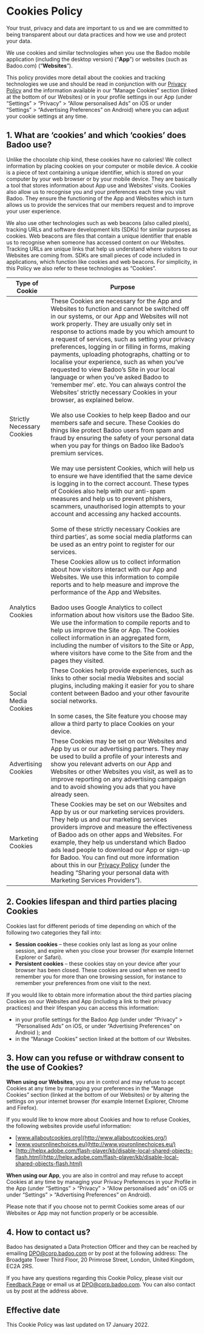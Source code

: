 Cookies Policy
==============

Your trust, privacy and data are important to us and we are committed to being transparent about our data practices and how we use and protect your data.

We use cookies and similar technologies when you use the Badoo mobile application (including the desktop version) (“**App**”) or websites (such as Badoo.com) (“**Websites**”).

This policy provides more detail about the cookies and tracking technologies we use and should be read in conjunction with our [Privacy Policy](https://badoo.com/en/privacy/) and the information available in our “Manage Cookies” section (linked at the bottom of our Websites) or in your profile settings in our App (under “Settings” > “Privacy” > “Allow personalised Ads” on iOS or under “Settings” > “Advertising Preferences” on Android) where you can adjust your cookie settings at any time.

1\. What are ‘cookies’ and which ‘cookies’ does Badoo use?
----------------------------------------------------------

Unlike the chocolate chip kind, these cookies have no calories! We collect information by placing cookies on your computer or mobile device. A cookie is a piece of text containing a unique identifier, which is stored on your computer by your web browser or by your mobile device. They are basically a tool that stores information about App use and Websites’ visits. Cookies also allow us to recognise you and your preferences each time you visit Badoo. They ensure the functioning of the App and Websites which in turn allows us to provide the services that our members request and to improve your user experience.

We also use other technologies such as web beacons (also called pixels), tracking URLs and software development kits (SDKs) for similar purposes as cookies. Web beacons are files that contain a unique identifier that enable us to recognise when someone has accessed content on our Websites. Tracking URLs are unique links that help us understand where visitors to our Websites are coming from. SDKs are small pieces of code included in applications, which function like cookies and web beacons. For simplicity, in this Policy we also refer to these technologies as “Cookies”.

| Type of Cookie | Purpose |
| --- | --- |
| Strictly Necessary Cookies | These Cookies are necessary for the App and Websites to function and cannot be switched off in our systems, or our App and Websites will not work properly. They are usually only set in response to actions made by you which amount to a request of services, such as setting your privacy preferences, logging in or filling in forms, making payments, uploading photographs, chatting or to localise your experience, such as when you’ve requested to view Badoo’s Site in your local language or when you’ve asked Badoo to ‘remember me’. etc. You can always control the Websites’ strictly necessary Cookies in your browser, as explained below.<br><br>We also use Cookies to help keep Badoo and our members safe and secure. These Cookies do things like protect Badoo users from spam and fraud by ensuring the safety of your personal data when you pay for things on Badoo like Badoo’s premium services.<br><br>We may use persistent Cookies, which will help us to ensure we have identified that the same device is logging in to the correct account. These types of Cookies also help with our anti-spam measures and help us to prevent phishers, scammers, unauthorised login attempts to your account and accessing any hacked accounts.<br><br>Some of these strictly necessary Cookies are third parties’, as some social media platforms can be used as an entry point to register for our services. |
| Analytics Cookies | These Cookies allow us to collect information about how visitors interact with our App and Websites. We use this information to compile reports and to help measure and improve the performance of the App and Websites.<br><br>Badoo uses Google Analytics to collect information about how visitors use the Badoo Site. We use the information to compile reports and to help us improve the Site or App. The Cookies collect information in an aggregated form, including the number of visitors to the Site or App, where visitors have come to the Site from and the pages they visited. |
| Social Media Cookies | These Cookies help provide experiences, such as links to other social media Websites and social plugins, including making it easier for you to share content between Badoo and your other favourite social networks.<br><br>In some cases, the Site feature you choose may allow a third party to place Cookies on your device. |
| Advertising Cookies | These Cookies may be set on our Websites and App by us or our advertising partners. They may be used to build a profile of your interests and show you relevant adverts on our App and Websites or other Websites you visit, as well as to improve reporting on any advertising campaign and to avoid showing you ads that you have already seen. |
| Marketing Cookies | These Cookies may be set on our Websites and App by us or our marketing services providers. They help us and our marketing services providers improve and measure the effectiveness of Badoo ads on other apps and Websites. For example, they help us understand which Badoo ads lead people to download our App or sign-up for Badoo. You can find out more information about this in our [Privacy Policy](https://badoo.com/en/privacy/) (under the heading “Sharing your personal data with Marketing Services Providers”). |

2\. Cookies lifespan and third parties placing Cookies
------------------------------------------------------

Cookies last for different periods of time depending on which of the following two categories they fall into:

*   **Session cookies** – these cookies only last as long as your online session, and expire when you close your browser (for example Internet Explorer or Safari).
*   **Persistent cookies** – these cookies stay on your device after your browser has been closed. These cookies are used when we need to remember you for more than one browsing session, for instance to remember your preferences from one visit to the next.

If you would like to obtain more information about the third parties placing Cookies on our Websites and App (including a link to their privacy practices) and their lifespan you can access this information:

*   in your profile settings for the Badoo App (under under “Privacy” > “Personalised Ads” on iOS, or under “Advertising Preferences” on Android ); and
*   in the “Manage Cookies” section linked at the bottom of our Websites.

3\. How can you refuse or withdraw consent to the use of Cookies?
-----------------------------------------------------------------

**When using our Websites**, you are in control and may refuse to accept Cookies at any time by managing your preferences in the “Manage Cookies” section (linked at the bottom of our Websites) or by altering the settings on your internet browser (for example Internet Explorer, Chrome and Firefox).

If you would like to know more about Cookies and how to refuse Cookies, the following websites provide useful information:

*   [www.allaboutcookies.org](http://www.allaboutcookies.org/)
*   [www.youronlinechoices.eu](http://www.youronlinechoices.eu/)
*   [http://helpx.adobe.com/flash-player/kb/disable-local-shared-objects-flash.html](http://helpx.adobe.com/flash-player/kb/disable-local-shared-objects-flash.html)

**When using our App**, you are also in control and may refuse to accept Cookies at any time by managing your Privacy Preferences in your Profile in the App (under “Settings” > “Privacy” > “Allow personalised ads” on iOS or under “Settings” > “Advertising Preferences” on Android).

Please note that if you choose not to permit Cookies some areas of our Websites or App may not function properly or be accessible.

4\. How to contact us?
----------------------

Badoo has designated a Data Protection Officer and they can be reached by emailing DPO@corp.badoo.com or by post at the following address: The Broadgate Tower Third Floor, 20 Primrose Street, London, United Kingdom, EC2A 2RS.

If you have any questions regarding this Cookie Policy, please visit our [Feedback Page](https://badoo.com/en/feedback/) or email us at DPO@corp.badoo.com. You can also contact us by post at the address above.

Effective date
--------------

This Cookie Policy was last updated on 17 January 2022.
